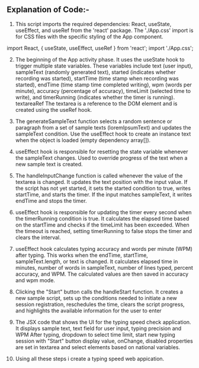 ## Explanation of Code:- 

1. This script imports the required dependencies: React, useState, useEffect, and useRef from the 'react' package. The './App.css' import is for CSS files with the specific styling of the App component.

import React, { useState, useEffect, useRef } from 'react';
import './App.css';

2. The beginning of the App activity phase. It uses the useState hook to trigger multiple state variables. These variables include text (user input), sampleText (randomly generated text), started (indicates whether recording was started), startTime (time stamp when recording was started), endTime (time stamp time completed writing), wpm (words per minute), accuracy (percentage of accuracy), timeLimit (selected time to write), and timerRunning (indicates whether the timer is running). textareaRef The textarea is a reference to the DOM element and is created using the useRef hook.

3. The generateSampleText function selects a random sentence or paragraph from a set of sample texts (loremIpsumText) and updates the sampleText condition. Use the useEffect hook to create an instance text when the object is loaded (empty dependency array[]).

4. useEffect hook is responsible for resetting the state variable whenever the sampleText changes. Used to override progress of the text when a new sample text is created.

5. The handleInputChange function is called whenever the value of the textarea is changed. It updates the text position with the input value. If the script has not yet started, it sets the started condition to true, writes startTime, and starts the timer. If the input matches sampleText, it writes endTime and stops the timer.

6. useEffect hook is responsible for updating the timer every second when the timerRunning condition is true. It calculates the elapsed time based on the startTime and checks if the timeLimit has been exceeded. When the timeout is reached, setting timerRunning to false stops the timer and clears the interval.

7. useEffect hook calculates typing accuracy and words per minute (WPM) after typing. This works when the endTime, startTime, sampleText.length, or text is changed. It calculates elapsed time in minutes, number of words in sampleText, number of lines typed, percent accuracy, and WPM. The calculated values ​​are then saved in accuracy and wpm mode.

8. Clicking the "Start" button calls the handleStart function. It creates a new sample script, sets up the conditions needed to initiate a new session registration, reschedules the time, clears the script progress, and highlights the available information for the user to enter

9. The JSX code that shows the UI for the typing speed check application. It displays sample text, text field for user input, typing precision and WPM After typing, dropdown to select time limit, start new typing session with "Start" button display value, onChange, disabled properties are set in textarea and select elements based on national variables.

10. Using all these steps i create a typing speed web appication.

